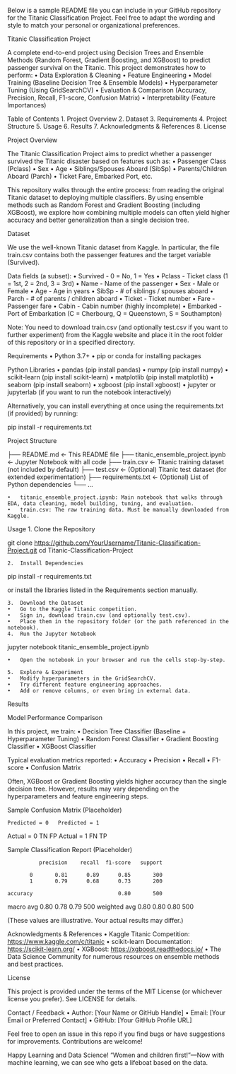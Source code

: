 Below is a sample README file you can include in your GitHub repository for the Titanic Classification Project. Feel free to adapt the wording and style to match your personal or organizational preferences.

Titanic Classification Project

A complete end-to-end project using Decision Trees and Ensemble Methods (Random Forest, Gradient Boosting, and XGBoost) to predict passenger survival on the Titanic. This project demonstrates how to perform:
	•	Data Exploration & Cleaning
	•	Feature Engineering
	•	Model Training (Baseline Decision Tree & Ensemble Models)
	•	Hyperparameter Tuning (Using GridSearchCV)
	•	Evaluation & Comparison (Accuracy, Precision, Recall, F1-score, Confusion Matrix)
	•	Interpretability (Feature Importances)

Table of Contents
	1.	Project Overview
	2.	Dataset
	3.	Requirements
	4.	Project Structure
	5.	Usage
	6.	Results
	7.	Acknowledgments & References
	8.	License

Project Overview

The Titanic Classification Project aims to predict whether a passenger survived the Titanic disaster based on features such as:
	•	Passenger Class (Pclass)
	•	Sex
	•	Age
	•	Siblings/Spouses Aboard (SibSp)
	•	Parents/Children Aboard (Parch)
	•	Ticket Fare, Embarked Port, etc.

This repository walks through the entire process: from reading the original Titanic dataset to deploying multiple classifiers. By using ensemble methods such as Random Forest and Gradient Boosting (including XGBoost), we explore how combining multiple models can often yield higher accuracy and better generalization than a single decision tree.

Dataset

We use the well-known Titanic dataset from Kaggle. In particular, the file train.csv contains both the passenger features and the target variable (Survived).

Data fields (a subset):
	•	Survived - 0 = No, 1 = Yes
	•	Pclass - Ticket class (1 = 1st, 2 = 2nd, 3 = 3rd)
	•	Name - Name of the passenger
	•	Sex - Male or Female
	•	Age - Age in years
	•	SibSp - # of siblings / spouses aboard
	•	Parch - # of parents / children aboard
	•	Ticket - Ticket number
	•	Fare - Passenger fare
	•	Cabin - Cabin number (highly incomplete)
	•	Embarked - Port of Embarkation (C = Cherbourg, Q = Queenstown, S = Southampton)

Note: You need to download train.csv (and optionally test.csv if you want to further experiment) from the Kaggle website and place it in the root folder of this repository or in a specified directory.

Requirements
	•	Python 3.7+
	•	pip or conda for installing packages

Python Libraries
	•	pandas (pip install pandas)
	•	numpy (pip install numpy)
	•	scikit-learn (pip install scikit-learn)
	•	matplotlib (pip install matplotlib)
	•	seaborn (pip install seaborn)
	•	xgboost (pip install xgboost)
	•	jupyter or jupyterlab (if you want to run the notebook interactively)

Alternatively, you can install everything at once using the requirements.txt (if provided) by running:

pip install -r requirements.txt

Project Structure

├── README.md                 <- This README file
├── titanic_ensemble_project.ipynb  <- Jupyter Notebook with all code
├── train.csv                 <- Titanic training dataset (not included by default)
├── test.csv                  <- (Optional) Titanic test dataset (for extended experimentation)
├── requirements.txt          <- (Optional) List of Python dependencies
└── ...

	•	titanic_ensemble_project.ipynb: Main notebook that walks through EDA, data cleaning, model building, tuning, and evaluation.
	•	train.csv: The raw training data. Must be manually downloaded from Kaggle.

Usage
	1.	Clone the Repository

git clone https://github.com/YourUsername/Titanic-Classification-Project.git
cd Titanic-Classification-Project


	2.	Install Dependencies

pip install -r requirements.txt

or install the libraries listed in the Requirements section manually.

	3.	Download the Dataset
	•	Go to the Kaggle Titanic competition.
	•	Sign in, download train.csv (and optionally test.csv).
	•	Place them in the repository folder (or the path referenced in the notebook).
	4.	Run the Jupyter Notebook

jupyter notebook titanic_ensemble_project.ipynb

	•	Open the notebook in your browser and run the cells step-by-step.

	5.	Explore & Experiment
	•	Modify hyperparameters in the GridSearchCV.
	•	Try different feature engineering approaches.
	•	Add or remove columns, or even bring in external data.

Results

Model Performance Comparison

In this project, we train:
	•	Decision Tree Classifier (Baseline + Hyperparameter Tuning)
	•	Random Forest Classifier
	•	Gradient Boosting Classifier
	•	XGBoost Classifier

Typical evaluation metrics reported:
	•	Accuracy
	•	Precision
	•	Recall
	•	F1-score
	•	Confusion Matrix

Often, XGBoost or Gradient Boosting yields higher accuracy than the single decision tree. However, results may vary depending on the hyperparameters and feature engineering steps.

Sample Confusion Matrix (Placeholder)

	Predicted = 0	Predicted = 1
Actual = 0	TN	FP
Actual = 1	FN	TP

Sample Classification Report (Placeholder)

              precision    recall  f1-score   support

           0       0.81      0.89      0.85       300
           1       0.79      0.68      0.73       200

    accuracy                           0.80       500
   macro avg       0.80      0.78      0.79       500
weighted avg       0.80      0.80      0.80       500

(These values are illustrative. Your actual results may differ.)

Acknowledgments & References
	•	Kaggle Titanic Competition: https://www.kaggle.com/c/titanic
	•	scikit-learn Documentation: https://scikit-learn.org/
	•	XGBoost: https://xgboost.readthedocs.io/
	•	The Data Science Community for numerous resources on ensemble methods and best practices.

License

This project is provided under the terms of the MIT License (or whichever license you prefer). See LICENSE for details.

Contact / Feedback
	•	Author: [Your Name or GitHub Handle]
	•	Email: [Your Email or Preferred Contact]
	•	GitHub: [Your GitHub Profile URL]

Feel free to open an issue in this repo if you find bugs or have suggestions for improvements. Contributions are welcome!

Happy Learning and Data Science!
“Women and children first!”—Now with machine learning, we can see who gets a lifeboat based on the data.
